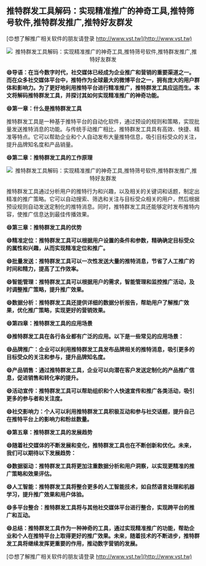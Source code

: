 ## **推特群发工具解码：实现精准推广的神奇工具,推特筛号软件,推特群发推广,推特好友群发**

[😍想了解推广相关软件的朋友请登录 http://www.vst.tw](http://www.vst.tw)

 <center><img src="https://vst.tw/MP4/tuiguang/png/1.png" alt="推特群发工具解码：实现精准推广的神奇工具,推特筛号软件,推特群发推广,推特好友群发"></center>

**😄导语：在当今数字时代，社交媒体已经成为企业推广和营销的重要渠道之一。而在众多社交媒体平台中，推特作为全球最大的微博平台之一，拥有庞大的用户群体和影响力。为了更好地利用推特平台进行精准推广，推特群发工具应运而生。本文将解码推特群发工具，并探讨其如何实现精准推广的神奇功能。**

**😄第一章：什么是推特群发工具**

推特群发工具是一种基于推特平台的自动化软件，通过预设的规则和策略，实现批量发送推特消息的功能。与传统手动推广相比，推特群发工具具有高效、快捷、精准等特点。它可以帮助企业和个人自动发布大量推特信息，吸引目标受众的关注，提升品牌知名度和产品销量。

**😄第二章：推特群发工具的工作原理**

 <center><img src="https://vst.tw/MP4/tuiguang/png/1.png" alt="推特群发工具解码：实现精准推广的神奇工具,推特筛号软件,推特群发推广,推特好友群发"></center>

推特群发工具通过分析用户的推特行为和兴趣，以及相关的关键词和话题，制定出精准的推广策略。它可以自动搜索、筛选和关注与目标受众相关的用户，然后根据预设规则自动发送定制化的推特消息。同时，推特群发工具还能够定时发布推特内容，使推广信息达到最佳传播效果。

**😄第三章：推特群发工具的优势**

**😄精准定位：推特群发工具可以根据用户设置的条件和参数，精确确定目标受众的属性和兴趣，从而实现精准定位和推广。**

**😄批量发送：推特群发工具可以一次性发送大量的推特消息，节省了人工推广的时间和精力，提高了工作效率。**

**😄智能管理：推特群发工具可以根据用户的需求，智能管理和监控推广活动，及时调整推广策略，提升推广效果。**

**😄数据分析：推特群发工具还提供详细的数据分析报告，帮助用户了解推广效果，优化推广策略，实现更好的营销效果。**

**😄第四章：推特群发工具的应用场景**

**😄推特群发工具在各行各业都有广泛的应用。以下是一些常见的应用场景：**

**😄品牌推广：企业可以利用推特群发工具发布品牌相关的推特消息，吸引更多的目标受众的关注和参与，提升品牌知名度。**

**😄产品销售：通过推特群发工具，企业可以向潜在客户发送定制化的产品推广信息，促进销售和转化率的提升。**

**😄活动宣传：推特群发工具可以帮助组织和个人快速宣传和推广各类活动，吸引更多的参与者和关注度。**

**😄社交影响力：个人可以利用推特群发工具积极互动和参与社交话题，提升自己在推特平台上的影响力和粉丝数量。**

**😄第五章：推特群发工具的发展趋势**

**😄随着社交媒体的不断发展和变化，推特群发工具也在不断创新和优化。未来，我们可以期待以下发展趋势：**

**😄数据驱动：推特群发工具将更加注重数据分析和用户洞察，以实现更精准的推广策略和效果评估。**

**😄人工智能：推特群发工具将整合更多的人工智能技术，如自然语言处理和机器学习，提升推广效果和用户体验。**

**😄多平台整合：推特群发工具将与其他社交媒体平台进行整合，实现跨平台的推广和互动。**

**😄总结：推特群发工具作为一种神奇的工具，通过实现精准推广的功能，帮助企业和个人在推特平台上取得更好的推广效果。未来，随着技术的不断进步，推特群发工具将继续发挥更重要的作用，推动数字营销的发展。**

[😍想了解推广相关软件的朋友请登录 http://www.vst.tw](http://www.vst.tw)



